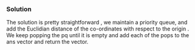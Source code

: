 

### Solution

The solution is pretty straightforward , we maintain a priority queue, and add the Euclidian distance of the co-ordinates with respect to the origin . We keep popping the pq until it is empty and add each of the pops to the ans vector and return the vector. 